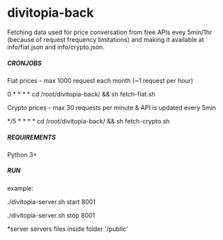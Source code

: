 # divitopia-back


Fetching data used for price conversation from free APIs evey 5min/1hr (because of request frequency limitations) and making it available at info/fiat.json and info/crypto.json.


##### CRONJOBS

Fiat prices - max 1000 request each month (~1 request per hour)

0 * * * * cd /root/divitopia-back/ && sh fetch-fiat.sh

Crypto prices - max 30 requests per minute & API is updated every 5min

*/5 * * * * cd /root/divitopia-back/ && sh fetch-crypto.sh


##### REQUIREMENTS

Python 3+

##### RUN

example:

./divitopia-server.sh start 8001

./divitopia-server.sh stop 8001

*server servers files inside folder '/public' 







